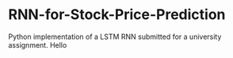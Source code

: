 # RNN-for-Stock-Price-Prediction
Python implementation of a LSTM RNN submitted for a university assignment.
Hello
